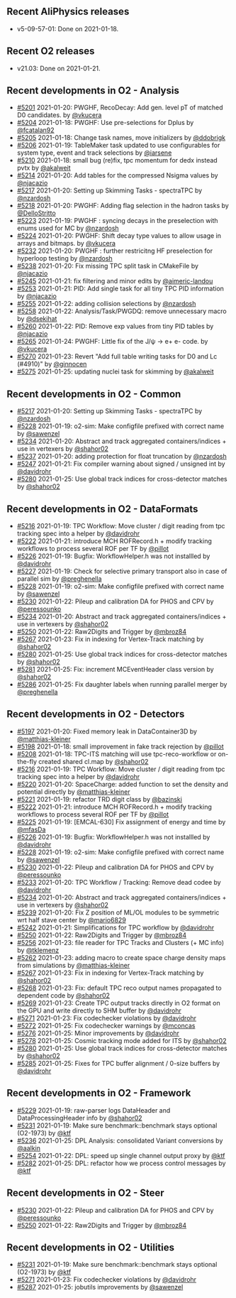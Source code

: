 ## Recent AliPhysics releases
- v5-09-57-01: Done on 2021-01-18.
## Recent O2 releases
- v21.03: Done on 2021-01-21.
## Recent developments in O2 - Analysis
- [#5201](https://github.com/AliceO2Group/AliceO2/pull/5201) 2021-01-20: PWGHF, RecoDecay: Add gen. level pT of matched D0 candidates. by [@vkucera](https://github.com/vkucera)
- [#5204](https://github.com/AliceO2Group/AliceO2/pull/5204) 2021-01-18: PWGHF: Use pre-selections for Dplus by [@fcatalan92](https://github.com/fcatalan92)
- [#5205](https://github.com/AliceO2Group/AliceO2/pull/5205) 2021-01-18: Change task names, move initializers by [@ddobrigk](https://github.com/ddobrigk)
- [#5206](https://github.com/AliceO2Group/AliceO2/pull/5206) 2021-01-19: TableMaker task updated to use configurables for system type, event and track selections by [@iarsene](https://github.com/iarsene)
- [#5210](https://github.com/AliceO2Group/AliceO2/pull/5210) 2021-01-18: small bug (re)fix, tpc momentum for dedx instead pvtx by [@akalweit](https://github.com/akalweit)
- [#5214](https://github.com/AliceO2Group/AliceO2/pull/5214) 2021-01-20: Add tables for the compressed Nsigma values by [@njacazio](https://github.com/njacazio)
- [#5217](https://github.com/AliceO2Group/AliceO2/pull/5217) 2021-01-20: Setting up Skimming Tasks - spectraTPC by [@nzardosh](https://github.com/nzardosh)
- [#5218](https://github.com/AliceO2Group/AliceO2/pull/5218) 2021-01-20: PWGHF: Adding flag selection in the hadron tasks by [@DelloStritto](https://github.com/DelloStritto)
- [#5223](https://github.com/AliceO2Group/AliceO2/pull/5223) 2021-01-19: PWGHF : syncing decays in the preselection with enums used for MC by [@nzardosh](https://github.com/nzardosh)
- [#5224](https://github.com/AliceO2Group/AliceO2/pull/5224) 2021-01-20: PWGHF: Shift decay type values to allow usage in arrays and bitmaps. by [@vkucera](https://github.com/vkucera)
- [#5232](https://github.com/AliceO2Group/AliceO2/pull/5232) 2021-01-20: PWGHF : further restricitng HF preselection for hyperloop testing by [@nzardosh](https://github.com/nzardosh)
- [#5238](https://github.com/AliceO2Group/AliceO2/pull/5238) 2021-01-20: Fix missing TPC split task in CMakeFile by [@njacazio](https://github.com/njacazio)
- [#5245](https://github.com/AliceO2Group/AliceO2/pull/5245) 2021-01-21: fix filtering and minor edits by [@aimeric-landou](https://github.com/aimeric-landou)
- [#5253](https://github.com/AliceO2Group/AliceO2/pull/5253) 2021-01-21: PID: Add single task for all tiny TPC PID information by [@njacazio](https://github.com/njacazio)
- [#5255](https://github.com/AliceO2Group/AliceO2/pull/5255) 2021-01-22: adding collision selections by [@nzardosh](https://github.com/nzardosh)
- [#5258](https://github.com/AliceO2Group/AliceO2/pull/5258) 2021-01-22: Analysis/Task/PWGDQ: remove unnecessary macro by [@dsekihat](https://github.com/dsekihat)
- [#5260](https://github.com/AliceO2Group/AliceO2/pull/5260) 2021-01-22: PID: Remove exp values from tiny PID tables by [@njacazio](https://github.com/njacazio)
- [#5265](https://github.com/AliceO2Group/AliceO2/pull/5265) 2021-01-24: PWGHF: Little fix of the J/ψ → e+ e- code. by [@vkucera](https://github.com/vkucera)
- [#5270](https://github.com/AliceO2Group/AliceO2/pull/5270) 2021-01-23: Revert "Add full table writing tasks for D0 and Lc (#4910)" by [@ginnocen](https://github.com/ginnocen)
- [#5275](https://github.com/AliceO2Group/AliceO2/pull/5275) 2021-01-25: updating nuclei task for skimming by [@akalweit](https://github.com/akalweit)
## Recent developments in O2 - Common
- [#5217](https://github.com/AliceO2Group/AliceO2/pull/5217) 2021-01-20: Setting up Skimming Tasks - spectraTPC by [@nzardosh](https://github.com/nzardosh)
- [#5228](https://github.com/AliceO2Group/AliceO2/pull/5228) 2021-01-19: o2-sim: Make configfile prefixed with correct name by [@sawenzel](https://github.com/sawenzel)
- [#5234](https://github.com/AliceO2Group/AliceO2/pull/5234) 2021-01-20: Abstract and track aggregated containers/indices + use in vertexers by [@shahor02](https://github.com/shahor02)
- [#5237](https://github.com/AliceO2Group/AliceO2/pull/5237) 2021-01-20: adding protection for float truncation by [@nzardosh](https://github.com/nzardosh)
- [#5247](https://github.com/AliceO2Group/AliceO2/pull/5247) 2021-01-21: Fix compiler warning about signed / unsigned int by [@davidrohr](https://github.com/davidrohr)
- [#5280](https://github.com/AliceO2Group/AliceO2/pull/5280) 2021-01-25: Use global track indices for cross-detector matches by [@shahor02](https://github.com/shahor02)
## Recent developments in O2 - DataFormats
- [#5216](https://github.com/AliceO2Group/AliceO2/pull/5216) 2021-01-19: TPC Workflow: Move cluster / digit reading from tpc tracking spec into a helper by [@davidrohr](https://github.com/davidrohr)
- [#5222](https://github.com/AliceO2Group/AliceO2/pull/5222) 2021-01-21: introduce MCH ROFRecord.h + modify tracking workflows to process several ROF per TF by [@pillot](https://github.com/pillot)
- [#5226](https://github.com/AliceO2Group/AliceO2/pull/5226) 2021-01-19: Bugfix: WorkflowHelper.h was not installled by [@davidrohr](https://github.com/davidrohr)
- [#5227](https://github.com/AliceO2Group/AliceO2/pull/5227) 2021-01-19: Check for selective primary transport also in case of parallel sim by [@preghenella](https://github.com/preghenella)
- [#5228](https://github.com/AliceO2Group/AliceO2/pull/5228) 2021-01-19: o2-sim: Make configfile prefixed with correct name by [@sawenzel](https://github.com/sawenzel)
- [#5230](https://github.com/AliceO2Group/AliceO2/pull/5230) 2021-01-22: Pileup and calibration DA for PHOS and CPV by [@peressounko](https://github.com/peressounko)
- [#5234](https://github.com/AliceO2Group/AliceO2/pull/5234) 2021-01-20: Abstract and track aggregated containers/indices + use in vertexers by [@shahor02](https://github.com/shahor02)
- [#5250](https://github.com/AliceO2Group/AliceO2/pull/5250) 2021-01-22: Raw2Digits and Trigger by [@mbroz84](https://github.com/mbroz84)
- [#5267](https://github.com/AliceO2Group/AliceO2/pull/5267) 2021-01-23: Fix in indexing for Vertex-Track matching by [@shahor02](https://github.com/shahor02)
- [#5280](https://github.com/AliceO2Group/AliceO2/pull/5280) 2021-01-25: Use global track indices for cross-detector matches by [@shahor02](https://github.com/shahor02)
- [#5281](https://github.com/AliceO2Group/AliceO2/pull/5281) 2021-01-25: Fix: increment MCEventHeader class version by [@shahor02](https://github.com/shahor02)
- [#5286](https://github.com/AliceO2Group/AliceO2/pull/5286) 2021-01-25: Fix daughter labels when running parallel merger by [@preghenella](https://github.com/preghenella)
## Recent developments in O2 - Detectors
- [#5197](https://github.com/AliceO2Group/AliceO2/pull/5197) 2021-01-20: Fixed memory leak in DataContainer3D by [@matthias-kleiner](https://github.com/matthias-kleiner)
- [#5198](https://github.com/AliceO2Group/AliceO2/pull/5198) 2021-01-18: small improvement in fake track rejection by [@pillot](https://github.com/pillot)
- [#5208](https://github.com/AliceO2Group/AliceO2/pull/5208) 2021-01-18: TPC-ITS matching will use tpc-reco-workflow or on-the-fly created shared cl.map  by [@shahor02](https://github.com/shahor02)
- [#5216](https://github.com/AliceO2Group/AliceO2/pull/5216) 2021-01-19: TPC Workflow: Move cluster / digit reading from tpc tracking spec into a helper by [@davidrohr](https://github.com/davidrohr)
- [#5220](https://github.com/AliceO2Group/AliceO2/pull/5220) 2021-01-20: SpaceCharge: added function to set the density and potential directly by [@matthias-kleiner](https://github.com/matthias-kleiner)
- [#5221](https://github.com/AliceO2Group/AliceO2/pull/5221) 2021-01-19: refactor TRD digit class by [@bazinski](https://github.com/bazinski)
- [#5222](https://github.com/AliceO2Group/AliceO2/pull/5222) 2021-01-21: introduce MCH ROFRecord.h + modify tracking workflows to process several ROF per TF by [@pillot](https://github.com/pillot)
- [#5225](https://github.com/AliceO2Group/AliceO2/pull/5225) 2021-01-19: [EMCAL-630] Fix assignment of energy and time by [@mfasDa](https://github.com/mfasDa)
- [#5226](https://github.com/AliceO2Group/AliceO2/pull/5226) 2021-01-19: Bugfix: WorkflowHelper.h was not installled by [@davidrohr](https://github.com/davidrohr)
- [#5228](https://github.com/AliceO2Group/AliceO2/pull/5228) 2021-01-19: o2-sim: Make configfile prefixed with correct name by [@sawenzel](https://github.com/sawenzel)
- [#5230](https://github.com/AliceO2Group/AliceO2/pull/5230) 2021-01-22: Pileup and calibration DA for PHOS and CPV by [@peressounko](https://github.com/peressounko)
- [#5233](https://github.com/AliceO2Group/AliceO2/pull/5233) 2021-01-20: TPC Workflow / Tracking: Remove dead codee by [@davidrohr](https://github.com/davidrohr)
- [#5234](https://github.com/AliceO2Group/AliceO2/pull/5234) 2021-01-20: Abstract and track aggregated containers/indices + use in vertexers by [@shahor02](https://github.com/shahor02)
- [#5239](https://github.com/AliceO2Group/AliceO2/pull/5239) 2021-01-20: Fix Z position of ML/OL modules to be symmetric wrt half stave center by [@mario6829](https://github.com/mario6829)
- [#5242](https://github.com/AliceO2Group/AliceO2/pull/5242) 2021-01-21: Simplifications for TPC workflow by [@davidrohr](https://github.com/davidrohr)
- [#5250](https://github.com/AliceO2Group/AliceO2/pull/5250) 2021-01-22: Raw2Digits and Trigger by [@mbroz84](https://github.com/mbroz84)
- [#5256](https://github.com/AliceO2Group/AliceO2/pull/5256) 2021-01-23: file reader for TPC Tracks and Clusters (+ MC info) by [@tklemenz](https://github.com/tklemenz)
- [#5262](https://github.com/AliceO2Group/AliceO2/pull/5262) 2021-01-23: adding macro to create space charge density maps from simulations by [@matthias-kleiner](https://github.com/matthias-kleiner)
- [#5267](https://github.com/AliceO2Group/AliceO2/pull/5267) 2021-01-23: Fix in indexing for Vertex-Track matching by [@shahor02](https://github.com/shahor02)
- [#5268](https://github.com/AliceO2Group/AliceO2/pull/5268) 2021-01-23: Fix: default TPC reco output names propagated to dependent code by [@shahor02](https://github.com/shahor02)
- [#5269](https://github.com/AliceO2Group/AliceO2/pull/5269) 2021-01-23: Create TPC output tracks directly in O2 format on the GPU and write directly to SHM buffer by [@davidrohr](https://github.com/davidrohr)
- [#5271](https://github.com/AliceO2Group/AliceO2/pull/5271) 2021-01-23: Fix codechecker violations by [@davidrohr](https://github.com/davidrohr)
- [#5272](https://github.com/AliceO2Group/AliceO2/pull/5272) 2021-01-25: Fix codechecker warnings by [@mconcas](https://github.com/mconcas)
- [#5276](https://github.com/AliceO2Group/AliceO2/pull/5276) 2021-01-25: Minor improvements by [@davidrohr](https://github.com/davidrohr)
- [#5278](https://github.com/AliceO2Group/AliceO2/pull/5278) 2021-01-25: Cosmic tracking mode added for ITS by [@shahor02](https://github.com/shahor02)
- [#5280](https://github.com/AliceO2Group/AliceO2/pull/5280) 2021-01-25: Use global track indices for cross-detector matches by [@shahor02](https://github.com/shahor02)
- [#5285](https://github.com/AliceO2Group/AliceO2/pull/5285) 2021-01-25: Fixes for TPC buffer alignment / 0-size buffers by [@davidrohr](https://github.com/davidrohr)
## Recent developments in O2 - Framework
- [#5229](https://github.com/AliceO2Group/AliceO2/pull/5229) 2021-01-19: raw-parser logs DataHeader and DataProcessingHeader info by [@shahor02](https://github.com/shahor02)
- [#5231](https://github.com/AliceO2Group/AliceO2/pull/5231) 2021-01-19: Make sure benchmark::benchmark stays optional (O2-1973) by [@ktf](https://github.com/ktf)
- [#5236](https://github.com/AliceO2Group/AliceO2/pull/5236) 2021-01-25: DPL Analysis: consolidated Variant conversions by [@aalkin](https://github.com/aalkin)
- [#5254](https://github.com/AliceO2Group/AliceO2/pull/5254) 2021-01-22: DPL: speed up single channel output proxy by [@ktf](https://github.com/ktf)
- [#5282](https://github.com/AliceO2Group/AliceO2/pull/5282) 2021-01-25: DPL: refactor how we process control messages by [@ktf](https://github.com/ktf)
## Recent developments in O2 - Steer
- [#5230](https://github.com/AliceO2Group/AliceO2/pull/5230) 2021-01-22: Pileup and calibration DA for PHOS and CPV by [@peressounko](https://github.com/peressounko)
- [#5250](https://github.com/AliceO2Group/AliceO2/pull/5250) 2021-01-22: Raw2Digits and Trigger by [@mbroz84](https://github.com/mbroz84)
## Recent developments in O2 - Utilities
- [#5231](https://github.com/AliceO2Group/AliceO2/pull/5231) 2021-01-19: Make sure benchmark::benchmark stays optional (O2-1973) by [@ktf](https://github.com/ktf)
- [#5271](https://github.com/AliceO2Group/AliceO2/pull/5271) 2021-01-23: Fix codechecker violations by [@davidrohr](https://github.com/davidrohr)
- [#5287](https://github.com/AliceO2Group/AliceO2/pull/5287) 2021-01-25: jobutils improvements by [@sawenzel](https://github.com/sawenzel)
